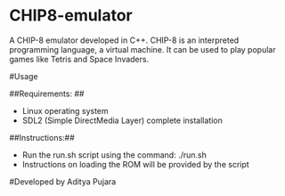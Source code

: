 # CHIP8-emulator
A CHIP-8 emulator developed in C++. CHIP-8 is an interpreted programming language, a virtual machine. It can be used to play popular games like Tetris and Space Invaders. 

#Usage

##Requirements: ##
* Linux operating system
* SDL2 (Simple DirectMedia Layer) complete installation

##Instructions:##
* Run the run.sh script using the command:
./run.sh
* Instructions on loading the ROM will be provided by the script

#Developed by Aditya Pujara
